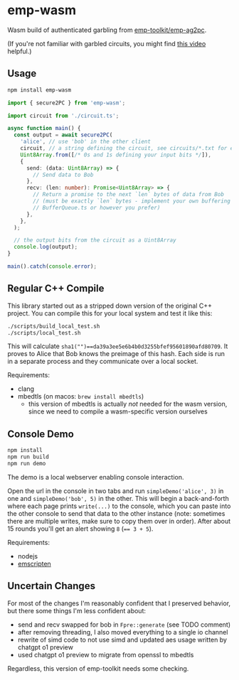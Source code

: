 # emp-wasm

Wasm build of authenticated garbling from [emp-toolkit/emp-ag2pc](https://github.com/emp-toolkit/emp-ag2pc).

(If you're not familiar with garbled circuits, you might find [this video](https://www.youtube.com/watch?v=FMZ-HARN0gI) helpful.)

## Usage

```sh
npm install emp-wasm
```

```ts
import { secure2PC } from 'emp-wasm';

import circuit from './circuit.ts';

async function main() {
  const output = await secure2PC(
    'alice', // use 'bob' in the other client
    circuit, // a string defining the circuit, see circuits/*.txt for examples
    Uint8Array.from([/* 0s and 1s defining your input bits */]),
    {
      send: (data: Uint8Array) => {
        // Send data to Bob
      },
      recv: (len: number): Promise<Uint8Array> => {
        // Return a promise to the next `len` bytes of data from Bob
        // (must be exactly `len` bytes - implement your own buffering using
        // BufferQueue.ts or however you prefer)
      },
    },
  );

  // the output bits from the circuit as a Uint8Array
  console.log(output);
}

main().catch(console.error);
```

## Regular C++ Compile

This library started out as a stripped down version of the original C++ project. You can compile this for your local system and test it like this:

```sh
./scripts/build_local_test.sh
./scripts/local_test.sh
```

This will calculate `sha1("")==da39a3ee5e6b4b0d3255bfef95601890afd80709`. It proves to Alice that Bob knows the preimage of this hash. Each side is run in a separate process and they communicate over a local socket.

Requirements:
- clang
- mbedtls (on macos: `brew install mbedtls`)
  - this version of mbedtls is actually *not* needed for the wasm version, since we need to compile a wasm-specific version ourselves

## Console Demo

```sh
npm install
npm run build
npm run demo
```

The demo is a local webserver enabling console interaction.

Open the url in the console in two tabs and run `simpleDemo('alice', 3)` in one and `simpleDemo('bob', 5)` in the other. This will begin a back-and-forth where each page prints `write(...)` to the console, which you can paste into the other console to send that data to the other instance (note: sometimes there are multiple writes, make sure to copy them over in order). After about 15 rounds you'll get an alert showing `8` (`== 3 + 5`).

Requirements:
- nodejs
- [emscripten](https://emscripten.org/)

## Uncertain Changes

For most of the changes I'm reasonably confident that I preserved behavior, but there some things I'm less confident about:

- send and recv swapped for bob in `Fpre::generate` (see TODO comment)
- after removing threading, I also moved everything to a single io channel
- rewrite of simd code to not use simd and updated aes usage written by chatgpt o1 preview
- used chatgpt o1 preview to migrate from openssl to mbedtls

Regardless, this version of emp-toolkit needs some checking.
